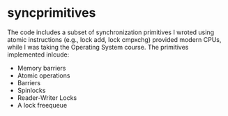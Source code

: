 # syncprimitives

The code includes a subset of synchronization primitives I wroted using atomic instructions (e.g., lock add, lock cmpxchg) provided modern CPUs, while I was taking the Operating System course. The primitives implemented inlcude: 

* Memory barriers 
* Atomic operations 
* Barriers 
* Spinlocks 
* Reader-Writer Locks 
* A lock freequeue
